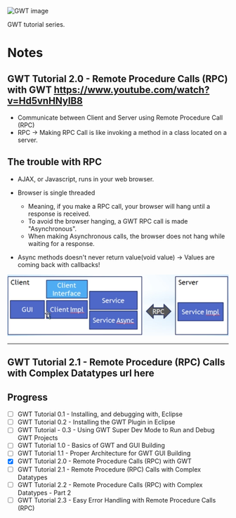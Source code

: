 ![GWT image](https://i.ytimg.com/vi/xN2QYMJosGc/hqdefault.jpg?sqp=-oaymwEXCNACELwBSFryq4qpAwkIARUAAIhCGAE=&rs=AOn4CLDBCzmf51Bm2BJpNynWvIEHAEhrdQ)

GWT tutorial series.

Notes
===========

GWT Tutorial 2.0 - Remote Procedure Calls (RPC) with GWT
https://www.youtube.com/watch?v=Hd5vnHNylB8
---------------------------------------------

- Communicate between Client and Server using Remote Procedure Call (RPC)
- RPC -> Making RPC Call is like invoking a method in a class located on a server.




The trouble with RPC
--------------------

- AJAX, or Javascript, runs in your web browser.
- Browser is single threaded
	- Meaning, if you make a RPC call, your browser will hang until a response is received.
	- To avoid the browser hanging, a GWT RPC call is made "Asynchronous".
	- When making Asynchronous calls, the browser does not hang while waiting for a response.


- Async methods doesn't never return value(void value) -> Values are coming back with callbacks!

![RPC implementation pic](pic1.PNG)

-----------------------------
GWT Tutorial 2.1 - Remote Procedure (RPC) Calls with Complex Datatypes
url here
------------------------------



## Progress

- [ ] GWT Tutorial 0.1 - Installing, and debugging with, Eclipse
- [ ] GWT Tutorial 0.2 - Installing the GWT Plugin in Eclipse
- [ ] GWT Tutorial - 0.3 - Using GWT Super Dev Mode to Run and Debug GWT Projects
- [ ] GWT Tutorial 1.0 - Basics of GWT and GUI Building
- [ ] GWT Tutorial 1.1 - Proper Architecture for GWT GUI Building
- [x] GWT Tutorial 2.0 - Remote Procedure Calls (RPC) with GWT
- [ ] GWT Tutorial 2.1 - Remote Procedure (RPC) Calls with Complex Datatypes
- [ ] GWT Tutorial 2.2 - Remote Procedure Calls (RPC) with Complex Datatypes - Part 2
- [ ] GWT Tutorial 2.3 - Easy Error Handling with Remote Procedure Calls (RPC)

